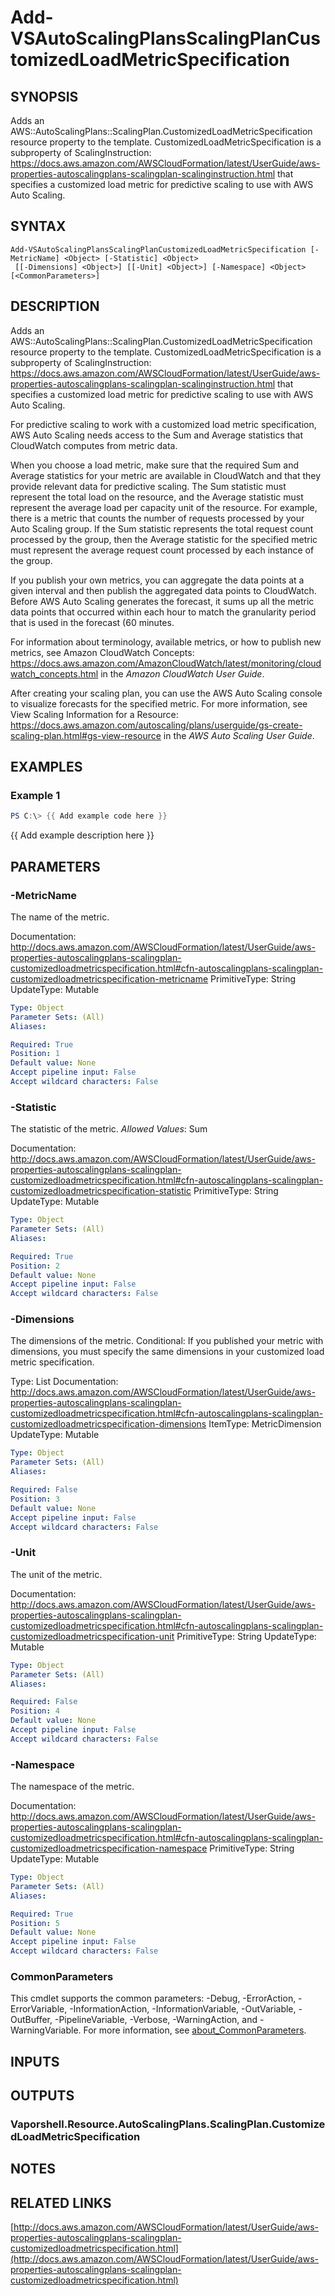# Add-VSAutoScalingPlansScalingPlanCustomizedLoadMetricSpecification

## SYNOPSIS
Adds an AWS::AutoScalingPlans::ScalingPlan.CustomizedLoadMetricSpecification resource property to the template.
CustomizedLoadMetricSpecification is a subproperty of ScalingInstruction: https://docs.aws.amazon.com/AWSCloudFormation/latest/UserGuide/aws-properties-autoscalingplans-scalingplan-scalinginstruction.html that specifies a customized load metric for predictive scaling to use with AWS Auto Scaling.

## SYNTAX

```
Add-VSAutoScalingPlansScalingPlanCustomizedLoadMetricSpecification [-MetricName] <Object> [-Statistic] <Object>
 [[-Dimensions] <Object>] [[-Unit] <Object>] [-Namespace] <Object> [<CommonParameters>]
```

## DESCRIPTION
Adds an AWS::AutoScalingPlans::ScalingPlan.CustomizedLoadMetricSpecification resource property to the template.
CustomizedLoadMetricSpecification is a subproperty of ScalingInstruction: https://docs.aws.amazon.com/AWSCloudFormation/latest/UserGuide/aws-properties-autoscalingplans-scalingplan-scalinginstruction.html that specifies a customized load metric for predictive scaling to use with AWS Auto Scaling.

For predictive scaling to work with a customized load metric specification, AWS Auto Scaling needs access to the Sum and Average statistics that CloudWatch computes from metric data.

When you choose a load metric, make sure that the required Sum and Average statistics for your metric are available in CloudWatch and that they provide relevant data for predictive scaling.
The Sum statistic must represent the total load on the resource, and the Average statistic must represent the average load per capacity unit of the resource.
For example, there is a metric that counts the number of requests processed by your Auto Scaling group.
If the Sum statistic represents the total request count processed by the group, then the Average statistic for the specified metric must represent the average request count processed by each instance of the group.

If you publish your own metrics, you can aggregate the data points at a given interval and then publish the aggregated data points to CloudWatch.
Before AWS Auto Scaling generates the forecast, it sums up all the metric data points that occurred within each hour to match the granularity period that is used in the forecast (60 minutes.

For information about terminology, available metrics, or how to publish new metrics, see Amazon CloudWatch Concepts: https://docs.aws.amazon.com/AmazonCloudWatch/latest/monitoring/cloudwatch_concepts.html in the *Amazon CloudWatch User Guide*.

After creating your scaling plan, you can use the AWS Auto Scaling console to visualize forecasts for the specified metric.
For more information, see View Scaling Information for a Resource: https://docs.aws.amazon.com/autoscaling/plans/userguide/gs-create-scaling-plan.html#gs-view-resource in the *AWS Auto Scaling User Guide*.

## EXAMPLES

### Example 1
```powershell
PS C:\> {{ Add example code here }}
```

{{ Add example description here }}

## PARAMETERS

### -MetricName
The name of the metric.

Documentation: http://docs.aws.amazon.com/AWSCloudFormation/latest/UserGuide/aws-properties-autoscalingplans-scalingplan-customizedloadmetricspecification.html#cfn-autoscalingplans-scalingplan-customizedloadmetricspecification-metricname
PrimitiveType: String
UpdateType: Mutable

```yaml
Type: Object
Parameter Sets: (All)
Aliases:

Required: True
Position: 1
Default value: None
Accept pipeline input: False
Accept wildcard characters: False
```

### -Statistic
The statistic of the metric.
*Allowed Values*: Sum

Documentation: http://docs.aws.amazon.com/AWSCloudFormation/latest/UserGuide/aws-properties-autoscalingplans-scalingplan-customizedloadmetricspecification.html#cfn-autoscalingplans-scalingplan-customizedloadmetricspecification-statistic
PrimitiveType: String
UpdateType: Mutable

```yaml
Type: Object
Parameter Sets: (All)
Aliases:

Required: True
Position: 2
Default value: None
Accept pipeline input: False
Accept wildcard characters: False
```

### -Dimensions
The dimensions of the metric.
Conditional: If you published your metric with dimensions, you must specify the same dimensions in your customized load metric specification.

Type: List
Documentation: http://docs.aws.amazon.com/AWSCloudFormation/latest/UserGuide/aws-properties-autoscalingplans-scalingplan-customizedloadmetricspecification.html#cfn-autoscalingplans-scalingplan-customizedloadmetricspecification-dimensions
ItemType: MetricDimension
UpdateType: Mutable

```yaml
Type: Object
Parameter Sets: (All)
Aliases:

Required: False
Position: 3
Default value: None
Accept pipeline input: False
Accept wildcard characters: False
```

### -Unit
The unit of the metric.

Documentation: http://docs.aws.amazon.com/AWSCloudFormation/latest/UserGuide/aws-properties-autoscalingplans-scalingplan-customizedloadmetricspecification.html#cfn-autoscalingplans-scalingplan-customizedloadmetricspecification-unit
PrimitiveType: String
UpdateType: Mutable

```yaml
Type: Object
Parameter Sets: (All)
Aliases:

Required: False
Position: 4
Default value: None
Accept pipeline input: False
Accept wildcard characters: False
```

### -Namespace
The namespace of the metric.

Documentation: http://docs.aws.amazon.com/AWSCloudFormation/latest/UserGuide/aws-properties-autoscalingplans-scalingplan-customizedloadmetricspecification.html#cfn-autoscalingplans-scalingplan-customizedloadmetricspecification-namespace
PrimitiveType: String
UpdateType: Mutable

```yaml
Type: Object
Parameter Sets: (All)
Aliases:

Required: True
Position: 5
Default value: None
Accept pipeline input: False
Accept wildcard characters: False
```

### CommonParameters
This cmdlet supports the common parameters: -Debug, -ErrorAction, -ErrorVariable, -InformationAction, -InformationVariable, -OutVariable, -OutBuffer, -PipelineVariable, -Verbose, -WarningAction, and -WarningVariable. For more information, see [about_CommonParameters](http://go.microsoft.com/fwlink/?LinkID=113216).

## INPUTS

## OUTPUTS

### Vaporshell.Resource.AutoScalingPlans.ScalingPlan.CustomizedLoadMetricSpecification
## NOTES

## RELATED LINKS

[http://docs.aws.amazon.com/AWSCloudFormation/latest/UserGuide/aws-properties-autoscalingplans-scalingplan-customizedloadmetricspecification.html](http://docs.aws.amazon.com/AWSCloudFormation/latest/UserGuide/aws-properties-autoscalingplans-scalingplan-customizedloadmetricspecification.html)

